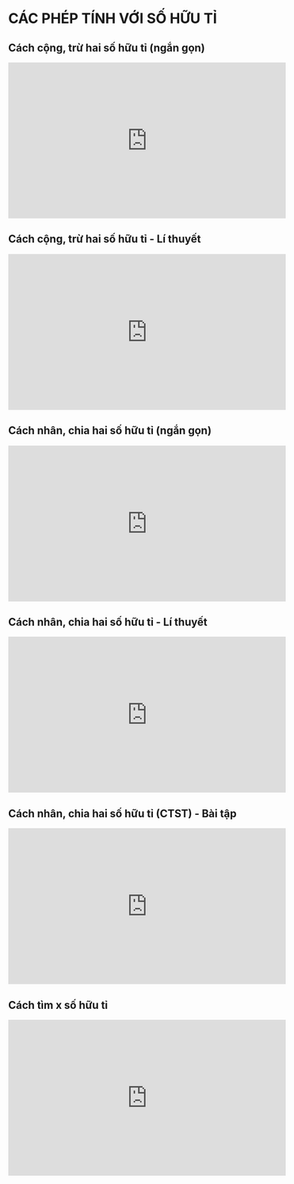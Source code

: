 # CÁC PHÉP TÍNH VỚI SỐ HỮU TỈ 
## Cách cộng, trừ hai số hữu tỉ (ngắn gọn)
<iframe width="560" height="315" src="https://www.youtube.com/embed/WbchigLIXhI?si=R3Q-XChkBdz7RNHm" title="YouTube video player" frameborder="0" allow="accelerometer; autoplay; clipboard-write; encrypted-media; gyroscope; picture-in-picture; web-share" referrerpolicy="strict-origin-when-cross-origin" allowfullscreen></iframe>

## Cách cộng, trừ hai số hữu tỉ - Lí thuyết
<iframe width="560" height="315" src="https://www.youtube.com/embed/TY8ndTGAI9g?si=YEE9rNtvuXs7hJfy" title="YouTube video player" frameborder="0" allow="accelerometer; autoplay; clipboard-write; encrypted-media; gyroscope; picture-in-picture; web-share" referrerpolicy="strict-origin-when-cross-origin" allowfullscreen></iframe>

## Cách nhân, chia hai số hữu tỉ (ngắn gọn)
<iframe width="560" height="315" src="https://www.youtube.com/embed/MiaVrZtfSmo?si=KyfSB4uQI0G_V6im" title="YouTube video player" frameborder="0" allow="accelerometer; autoplay; clipboard-write; encrypted-media; gyroscope; picture-in-picture; web-share" referrerpolicy="strict-origin-when-cross-origin" allowfullscreen></iframe>

## Cách nhân, chia hai số hữu tỉ - Lí thuyết
<iframe width="560" height="315" src="https://www.youtube.com/embed/GooFWAq-de8?si=wfe1J99iadUlXnK9" title="YouTube video player" frameborder="0" allow="accelerometer; autoplay; clipboard-write; encrypted-media; gyroscope; picture-in-picture; web-share" referrerpolicy="strict-origin-when-cross-origin" allowfullscreen></iframe>

## Cách nhân, chia hai số hữu tỉ  (CTST) - Bài tập
<iframe width="560" height="315" src="https://www.youtube.com/embed/sWOWU76jIdQ?si=Exr388R2G4EGTzmy" title="YouTube video player" frameborder="0" allow="accelerometer; autoplay; clipboard-write; encrypted-media; gyroscope; picture-in-picture; web-share" referrerpolicy="strict-origin-when-cross-origin" allowfullscreen></iframe>

## Cách tìm x số hữu tỉ 
<iframe width="560" height="315" src="https://www.youtube.com/embed/EQZT4VCRsSc?si=7q8pW15NgRgY9uLi" title="YouTube video player" frameborder="0" allow="accelerometer; autoplay; clipboard-write; encrypted-media; gyroscope; picture-in-picture; web-share" referrerpolicy="strict-origin-when-cross-origin" allowfullscreen></iframe>

